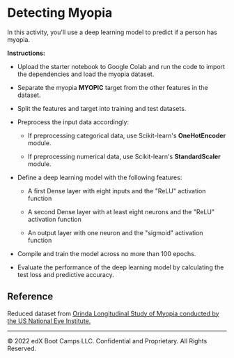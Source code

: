 # Detecting Myopia

In this activity, you'll use a deep learning model to predict if a person has myopia.

**Instructions:**

* Upload the starter notebook to Google Colab and run the code to import the dependencies and load the myopia dataset.

* Separate the myopia **MYOPIC** target from the other features in the dataset.

* Split the features and target into training and test datasets.

* Preprocess the input data accordingly:

  * If preprocessing categorical data, use Scikit-learn's **OneHotEncoder** module.

  * If preprocessing numerical data, use Scikit-learn's **StandardScaler** module.

* Define a deep learning model with the following features:

  * A first Dense layer with eight inputs and the "ReLU" activation function

  * A second Dense layer with at least eight neurons and the "ReLU" activation function

  * An output layer with one neuron and the "sigmoid" activation function

* Compile and train the model across no more than 100 epochs.

* Evaluate the performance of the deep learning model by calculating the test loss and predictive accuracy.

## Reference

Reduced dataset from [Orinda Longitudinal Study of Myopia conducted by the US National Eye Institute.](https://clinicaltrials.gov/ct2/show/NCT00000169)

---

© 2022 edX Boot Camps LLC. Confidential and Proprietary. All Rights Reserved.
